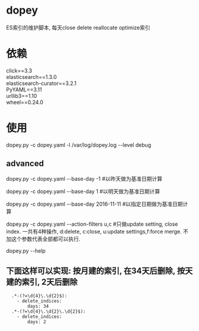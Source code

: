 # dopey
ES索引的维护脚本, 每天close delete reallocate optimize索引

# 依赖
click==3.3  
elasticsearch==1.3.0  
elasticsearch-curator==3.2.1  
PyYAML==3.11  
urllib3==1.10  
wheel==0.24.0  

# 使用
dopey.py -c dopey.yaml -l /var/log/dopey.log --level debug

## advanced
dopey.py -c dopey.yaml --base-day -1  #以昨天做为基准日期计算

dopey.py -c dopey.yaml --base-day 1  #以明天做为基准日期计算

dopey.py -c dopey.yaml --base-day 2016-11-11  #以指定日期做为基准日期计算

dopey.py -c dopey.yaml --action-filters u,c  #只做update setting, close index.  一共有4种操作, d:delete, c:close, u:update settings,f:force merge.  不加这个参数代表全部都可以执行.

dopey.py --help

## 下面这样可以实现: 按月建的索引, 在34天后删除, 按天建的索引, 2天后删除

```
  .*-(?=\d{4}\.\d{2}$):
    - delete_indices:
        days: 34
  .*-(?=\d{4}\.\d{2}\.\d{2}$):
    - delete_indices:
        days: 2
```
